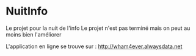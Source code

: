 # NuitInfo
Le projet pour la nuit de l'info
Le projet n'est pas terminé mais on peut au moins bien l'améliorer

L'application en ligne se trouve sur : http://wham4ever.alwaysdata.net
